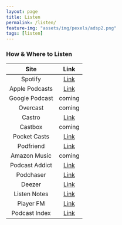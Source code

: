 ```yaml
---
layout: page
title: Listen
permalink: /listen/
feature-img: "assets/img/pexels/adsp2.png"
tags: [listen]
---
```


### How & Where to Listen

|      Site      |                                       Link                                        |
| :------------: | :-------------------------------------------------------------------------------: |
|    Spotify     |           [Link](https://open.spotify.com/show/5hcsSlBadLYlO1rfjPnssA)            |
| Apple Podcasts |[Link](https://podcasts.apple.com/ca/podcast/algorithms-data-structures-programs/id1541407369)|
|Google Podcast|coming|
|Overcast|coming|
|Castro|[Link](https://castro.fm/podcast/bd698c72-6f4e-4a81-bf18-7924f64011be)|
|Castbox|coming|
|Pocket Casts|[Link](https://pca.st/c9ft6kvu)|
|Podfriend|[Link](https://web.podfriend.com/podcast/1541407369)|
|  Amazon Music  |                                      coming                                       |
| Podcast Addict |                 [Link](https://podcastaddict.com/podcast/3164467)                 |
|   Podchaser    | [Link](https://www.podchaser.com/podcasts/algorithms-data-structures-pro-1557693) |
|     Deezer     |                  [Link](https://www.deezer.com/en/show/1999182)                   |
|  Listen Notes  |[Link](https://www.listennotes.com/podcasts/algorithms-data-structures-programs-conor-qysezt3F9wj/)|
|   Player FM    |       [Link](https://player.fm/series/algorithms-data-structures-programs)        |
| Podcast Index  |                 [Link](https://podcastindex.org/podcast/1331453)                  |
